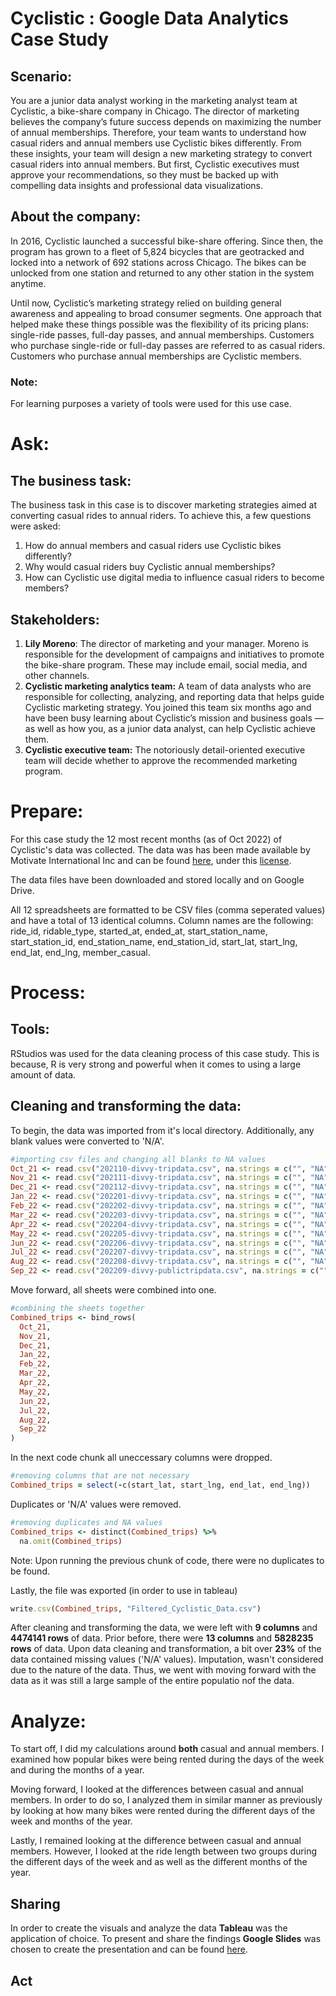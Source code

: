 # Cyclistic : Google Data Analytics Case Study

## Scenario:
You are a junior data analyst working in the marketing analyst team at Cyclistic, a bike-share company in Chicago. The director
of marketing believes the company’s future success depends on maximizing the number of annual memberships. Therefore,
your team wants to understand how casual riders and annual members use Cyclistic bikes differently. From these insights,
your team will design a new marketing strategy to convert casual riders into annual members. But first, Cyclistic executives
must approve your recommendations, so they must be backed up with compelling data insights and professional data
visualizations.

## About the company:
In 2016, Cyclistic launched a successful bike-share offering. Since then, the program has grown to a fleet of 5,824 bicycles that
are geotracked and locked into a network of 692 stations across Chicago. The bikes can be unlocked from one station and
returned to any other station in the system anytime.

Until now, Cyclistic’s marketing strategy relied on building general awareness and appealing to broad consumer segments.
One approach that helped make these things possible was the flexibility of its pricing plans: single-ride passes, full-day passes,
and annual memberships. Customers who purchase single-ride or full-day passes are referred to as casual riders. Customers
who purchase annual memberships are Cyclistic members.

### Note:
For learning purposes a variety of tools were used for this use case.

# Ask:
## The business task:
The business task in this case is to discover marketing strategies aimed at converting casual rides to annual riders. To achieve this, a few questions were asked:
1. How do annual members and casual riders use Cyclistic bikes differently?
2. Why would casual riders buy Cyclistic annual memberships?
3. How can Cyclistic use digital media to influence casual riders to become members?

## Stakeholders:
1. **Lily Moreno**: The director of marketing and your manager. Moreno is responsible for the development of campaigns
and initiatives to promote the bike-share program. These may include email, social media, and other channels.
2. **Cyclistic marketing analytics team:** A team of data analysts who are responsible for collecting, analyzing, and
reporting data that helps guide Cyclistic marketing strategy. You joined this team six months ago and have been busy
learning about Cyclistic’s mission and business goals — as well as how you, as a junior data analyst, can help Cyclistic
achieve them.
3. **Cyclistic executive team:** The notoriously detail-oriented executive team will decide whether to approve the
recommended marketing program.

# Prepare:
For this case study the 12 most recent months (as of Oct 2022) of Cyclistic's data was collected. The data was has been made available by Motivate International Inc and can be found [here](https://divvy-tripdata.s3.amazonaws.com/index.html), under this [license](https://ride.divvybikes.com/data-license-agreement). 

The data files have been downloaded and stored locally and on Google Drive.

All 12 spreadsheets are formatted to be CSV files (comma seperated values) and have a total of 13 identical columns. Column names are the following: ride_id, ridable_type, started_at, ended_at, start_station_name, start_station_id, end_station_name, end_station_id, start_lat, start_lng, end_lat, end_lng, member_casual.

# Process:
## Tools:
RStudios was used for the data cleaning process of this case study. This is because, R is very strong and powerful when it comes to using a large amount of data.

## Cleaning and transforming the data:
To begin, the data was imported from it's local directory. Additionally, any blank values were converted to 'N/A'.

```ruby
#importing csv files and changing all blanks to NA values
Oct_21 <- read.csv("202110-divvy-tripdata.csv", na.strings = c("", "NA"))
Nov_21 <- read.csv("202111-divvy-tripdata.csv", na.strings = c("", "NA"))
Dec_21 <- read.csv("202112-divvy-tripdata.csv", na.strings = c("", "NA"))
Jan_22 <- read.csv("202201-divvy-tripdata.csv", na.strings = c("", "NA"))
Feb_22 <- read.csv("202202-divvy-tripdata.csv", na.strings = c("", "NA"))
Mar_22 <- read.csv("202203-divvy-tripdata.csv", na.strings = c("", "NA"))
Apr_22 <- read.csv("202204-divvy-tripdata.csv", na.strings = c("", "NA"))
May_22 <- read.csv("202205-divvy-tripdata.csv", na.strings = c("", "NA"))
Jun_22 <- read.csv("202206-divvy-tripdata.csv", na.strings = c("", "NA"))
Jul_22 <- read.csv("202207-divvy-tripdata.csv", na.strings = c("", "NA"))
Aug_22 <- read.csv("202208-divvy-tripdata.csv", na.strings = c("", "NA"))
Sep_22 <- read.csv("202209-divvy-publictripdata.csv", na.strings = c("", "NA"))
```
Move forward, all sheets were combined into one.

```ruby
#combining the sheets together
Combined_trips <- bind_rows(
  Oct_21,
  Nov_21,
  Dec_21,
  Jan_22,
  Feb_22,
  Mar_22,
  Apr_22,
  May_22,
  Jun_22,
  Jul_22,
  Aug_22,
  Sep_22
)
```
In the next code chunk all uneccessary columns were dropped.

```ruby 
#removing columns that are not necessary
Combined_trips = select(-c(start_lat, start_lng, end_lat, end_lng)) 
```
Duplicates or 'N/A' values were removed.

```ruby
#removing duplicates and NA values
Combined_trips <- distinct(Combined_trips) %>%
  na.omit(Combined_trips)
```
Note: Upon running the previous chunk of code, there were no duplicates to be found. 


Lastly, the file was exported (in order to use in tableau)
```ruby
write.csv(Combined_trips, "Filtered_Cyclistic_Data.csv")
```

After cleaning and transforming the data, we were left with **9 columns** and **4474141 rows** of data. Prior before, there were **13 columns** and **5828235 rows** of data. Upon data cleaning and transformation, a bit over **23%** of the data contained missing values ('N/A' values). Imputation, wasn't considered due to the nature of the data. Thus, we went with moving forward with the data as it was still a large sample of the entire populatio nof the data.

# Analyze: 
To start off, I did my calculations around **both** casual and annual members. I examined how popular bikes were being rented during the days of the week and during the months of a year.

Moving forward, I looked at the differences between casual and annual members. In order to do so, I analyzed them in similar manner as previously by looking at how many bikes were rented during the different days of the week and months of the year.

Lastly, I remained looking at the difference between casual and annual members. However, I looked at the ride length between two groups during the different days of the week and as well as the different months of the year. 

## Sharing
In order to create the visuals and analyze the data **Tableau** was the application of choice. To present and share the findings **Google Slides** was chosen to create the presentation and can be found [here](https://docs.google.com/presentation/d/1KXbxHz3Smt7g5saKWOL1qVU89sl9Z9NeOfMvZysam04/edit?usp=sharing). 

## Act




